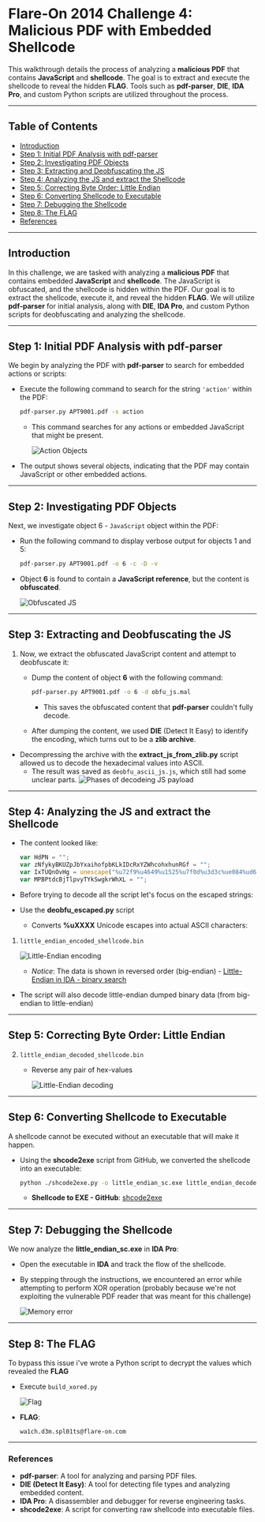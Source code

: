 # Flare-On 2014 Challenge 4: Malicious PDF with Embedded Shellcode

This walkthrough details the process of analyzing a **malicious PDF** that contains **JavaScript** and **shellcode**. The goal is to extract and execute the shellcode to reveal the hidden **FLAG**. Tools such as **pdf-parser**, **DIE**, **IDA Pro**, and custom Python scripts are utilized throughout the process.

---

## Table of Contents
- [Introduction](#introduction)
- [Step 1: Initial PDF Analysis with pdf-parser](#step-1-initial-pdf-analysis-with-pdf-parser)
- [Step 2: Investigating PDF Objects](#step-2-investigating-pdf-objects)
- [Step 3: Extracting and Deobfuscating the JS](#step-3-extracting-and-deobfuscating-the-js)
- [Step 4: Analyzing the JS and extract the Shellcode](#step-4-analyzing-the-js-and-extract-the-shellcode)
- [Step 5: Correcting Byte Order: Little Endian](#step-5-correcting-byte-order-little-endian)
- [Step 6: Converting Shellcode to Executable](#step-6-converting-shellcode-to-executable)
- [Step 7: Debugging the Shellcode](#step-7-debugging-the-shellcode)
- [Step 8: The FLAG](#step-8-the-flag)
- [References](#references)

---

## Introduction

In this challenge, we are tasked with analyzing a **malicious PDF** that contains embedded **JavaScript** and **shellcode**. The JavaScript is obfuscated, and the shellcode is hidden within the PDF. Our goal is to extract the shellcode, execute it, and reveal the hidden **FLAG**. We will utilize **pdf-parser** for initial analysis, along with **DIE**, **IDA Pro**, and custom Python scripts for deobfuscating and analyzing the shellcode.

---

## Step 1: Initial PDF Analysis with pdf-parser

We begin by analyzing the PDF with **pdf-parser** to search for embedded actions or scripts:

- Execute the following command to search for the string `'action'` within the PDF:
  ```bash
  pdf-parser.py APT9001.pdf -s action
  ```
  - This command searches for any actions or embedded JavaScript that might be present.
  
    ![Action Objects](images/1-action-objects.png)

- The output shows several objects, indicating that the PDF may contain JavaScript or other embedded actions.

---

## Step 2: Investigating PDF Objects

Next, we investigate object 6 - `JavaScript` object within the PDF:

- Run the following command to display verbose output for objects 1 and 5:
  ```bash
  pdf-parser.py APT9001.pdf -o 6 -c -D -v
  ```

- Object **6** is found to contain a **JavaScript reference**, but the content is **obfuscated**.
  
  ![Obfuscated JS](images/3-obfuscated-JS.png)

---

## Step 3: Extracting and Deobfuscating the JS

1. Now, we extract the obfuscated JavaScript content and attempt to deobfuscate it:
    - Dump the content of object **6** with the following command:
      ```bash
      pdf-parser.py APT9001.pdf -o 6 -d obfu_js.mal
      ```
      - This saves the obfuscated content that **pdf-parser** couldn't fully decode.

    - After dumping the content, we used **DIE** (Detect It Easy) to identify the encoding, which turns out to be a **zlib archive**.
- Decompressing the archive with the **extract_js_from_zlib.py** script allowed us to decode the hexadecimal values into ASCII.
  - The result was saved as `deobfu_ascii_js.js`, which still had some unclear parts.
  ![Phases of decodeing JS payload](images/3-before-deobfuscared-JS.png)
  

---

## Step 4: Analyzing the JS and extract the Shellcode

- The content looked like:
  
  ```javascript
  var HdPN = "";
  var zNfykyBKUZpJbYxaihofpbKLkIDcRxYZWhcohxhunRGf = "";
  var IxTUQnOvHg = unescape("%u72f9%u4649%u1525%u7f0d%u3d3c%ue084%ud62a%ue139%ua84a%u76b9%u9824%u7378%u7d71%u757f%u2076%u96d4%uba91%u1970%ub8f9%ue232%u467b%u9ba8%ufe01%uc7c6%ue3c1%u7e24%u437c%ue180%ub115%ub3b2%u4f66%u27b6%u9f3c%u7a4e%u412d%ubbbf%u7705%uf528%u9293%u9990%ua998%u0a47%u14eb%u3d49%u484b%u372f%ub98d%u3478%u0bb4%ud5d2%ue031%u3572%ud610%u6740%u2bbe%u4afd%u041c%u3f97%ufc3a%u7479%u421d%ub7b5%u0c2c%u130d%u25f8%u76b0%u4e79%u7bb1%u0c66%u2dbb%u911c%ua92f%ub82c%u8db0%u0d7e%u3b96%u49d4%ud56b%u03b7%ue1f7%u467d%u77b9%u3d42%u111d%u67e0%u4b92%ueb85%u2471%u9b48%uf902%u4f15%u04ba%ue300%u8727%u9fd6%u4770%u187a%u73e2%ufd1b%u2574%u437c%u4190%u97b6%u1499%u783c%u8337%ub3f8%u7235%u693f%u98f5%u7fbe%u4a75%ub493%ub5a8%u21bf%ufcd0%u3440%u057b%ub2b2%u7c71%u814e%u22e1%u04eb%u884a%u2ce2%u492d%u8d42%u75b3%uf523%u727f%ufc0b%u0197%ud3f7%u90f9%u41be%ua81c%u7d25%ub135%u7978%uf80a%ufd32%u769b%u921d%ubbb4%u77b8%u707e%u4073%u0c7a%ud689%u2491%u1446%u9fba%uc087%u0dd4%u4bb0%ub62f%ue381%u0574%u3fb9%u1b67%u93d5%u8396%u66e0%u47b5%u98b7%u153c%ua934%u3748%u3d27%u4f75%u8cbf%u43e2%ub899%u3873%u7deb%u257a%uf985%ubb8d%u7f91%u9667%ub292%u4879%u4a3c%ud433%u97a9%u377e%ub347%u933d%u0524%u9f3f%ue139%u3571%u23b4%ua8d6%u8814%uf8d1%u4272%u76ba%ufd08%ube41%ub54b%u150d%u4377%u1174%u78e3%ue020%u041c%u40bf%ud510%ub727%u70b1%uf52b%u222f%u4efc%u989b%u901d%ub62c%u4f7c%u342d%u0c66%ub099%u7b49%u787a%u7f7e%u7d73%ub946%ub091%u928d%u90bf%u21b7%ue0f6%u134b%u29f5%u67eb%u2577%ue186%u2a05%u66d6%ua8b9%u1535%u4296%u3498%ub199%ub4ba%ub52c%uf812%u4f93%u7b76%u3079%ubefd%u3f71%u4e40%u7cb3%u2775%ue209%u4324%u0c70%u182d%u02e3%u4af9%ubb47%u41b6%u729f%u9748%ud480%ud528%u749b%u1c3c%ufc84%u497d%u7eb8%ud26b%u1de0%u0d76%u3174%u14eb%u3770%u71a9%u723d%ub246%u2f78%u047f%ub6a9%u1c7b%u3a73%u3ce1%u19be%u34f9%ud500%u037a%ue2f8%ub024%ufd4e%u3d79%u7596%u9b15%u7c49%ub42f%u9f4f%u4799%uc13b%ue3d0%u4014%u903f%u41bf%u4397%ub88d%ub548%u0d77%u4ab2%u2d93%u9267%ub198%ufc1a%ud4b9%ub32c%ubaf5%u690c%u91d6%u04a8%u1dbb%u4666%u2505%u35b7%u3742%u4b27%ufc90%ud233%u30b2%uff64%u5a32%u528b%u8b0c%u1452%u728b%u3328%ub1c9%u3318%u33ff%uacc0%u613c%u027c%u202c%ucfc1%u030d%ue2f8%u81f0%u5bff%u4abc%u8b6a%u105a%u128b%uda75%u538b%u033c%uffd3%u3472%u528b%u0378%u8bd3%u2072%uf303%uc933%uad41%uc303%u3881%u6547%u5074%uf475%u7881%u7204%u636f%u7541%u81eb%u0878%u6464%u6572%ue275%u8b49%u2472%uf303%u8b66%u4e0c%u728b%u031c%u8bf3%u8e14%ud303%u3352%u57ff%u6168%u7972%u6841%u694c%u7262%u4c68%u616f%u5464%uff53%u68d2%u3233%u0101%u8966%u247c%u6802%u7375%u7265%uff54%u68d0%u786f%u0141%udf8b%u5c88%u0324%u6168%u6567%u6842%u654d%u7373%u5054%u54ff%u2c24%u6857%u2144%u2121%u4f68%u4e57%u8b45%ue8dc%u0000%u0000%u148b%u8124%u0b72%ua316%u32fb%u7968%ubece%u8132%u1772%u45ae%u48cf%uc168%ue12b%u812b%u2372%u3610%ud29f%u7168%ufa44%u81ff%u2f72%ua9f7%u0ca9%u8468%ucfe9%u8160%u3b72%u93be%u43a9%ud268%u98a3%u8137%u4772%u8a82%u3b62%uef68%u11a4%u814b%u5372%u47d6%uccc0%ube68%ua469%u81ff%u5f72%ucaa3%u3154%ud468%u65ab%u8b52%u57cc%u5153%u8b57%u89f1%u83f7%u1ec7%ufe39%u0b7d%u3681%u4542%u4645%uc683%ueb04%ufff1%u68d0%u7365%u0173%udf8b%u5c88%u0324%u5068%u6f72%u6863%u7845%u7469%uff54%u2474%uff40%u2454%u5740%ud0ff");
  var MPBPtdcBjTlpvyTYkSwgkrWhXL = "";
  ```
- Before trying to decode all the script let's focus on the escaped strings:
- Use the **deobfu_escaped.py** script
  -  Converts **%uXXXX** Unicode escapes into actual ASCII characters:

 1. `little_endian_encoded_shellcode.bin`
    
    ![Little-Endian encoding](images/4-encoded-little-endian-sc.png)

    - _Notice_: The data is shown in reversed order (big-endian)
                -  [Little-Endian in IDA - binary search](https://hex-rays.com/blog/igors-tip-of-the-week-48-searching-in-ida)

  - The script will also decode little-endian dumped binary data (from big-endian to little-endian)
---

## Step 5: Correcting Byte Order: Little Endian

2. `little_endian_decoded_shellcode.bin`
   
    - Reverse any pair of hex-values
      
      ![Little-Endian decoding](images/4-decoded-little-endian-sc.png)

---

## Step 6: Converting Shellcode to Executable

A shellcode cannot be executed without an executable that will make it happen.

- Using the **shcode2exe** script from GitHub, we converted the shellcode into an executable:
  ```bash
  python ./shcode2exe.py -o little_endian_sc.exe little_endian_decoded_shellcode.bin
  ```

  - **Shellcode to EXE - GitHub**: [shcode2exe](https://github.com/accidentalrebel/shcode2exe)

---

## Step 7: Debugging the Shellcode

We now analyze the **little_endian_sc.exe** in **IDA Pro**:
   - Open the executable in **IDA** and track the flow of the shellcode.
   - By stepping through the instructions, we encountered an error while attempting to perform XOR operation (probably because we're not exploiting the vulnerable PDF reader that was meant for this challenge)
     
      ![Memory error](images/6-error-on-xor.png)
      
---

## Step 8: The FLAG

To bypass this issue i've wrote a Python script to decrypt the values which revealed the **FLAG**
  - Execute `build_xored.py`
    
      ![Flag](images/8-flag.png)



- **FLAG**:
  ```  
  wa1ch.d3m.spl01ts@flare-on.com
  ```

---

### References

- **pdf-parser**: A tool for analyzing and parsing PDF files.
- **DIE (Detect It Easy)**: A tool for detecting file types and analyzing embedded content.
- **IDA Pro**: A disassembler and debugger for reverse engineering tasks.
- **shcode2exe**: A script for converting raw shellcode into executable files.
